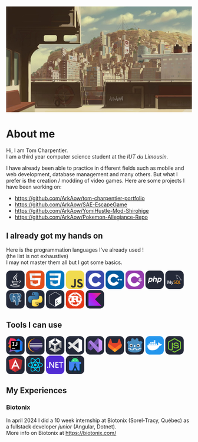 ![Background Image from Lastman](https://github.com/ArkAow/ArkAow/blob/main/ImgLastmanProfileBanner.jpg?raw=true)

# About me
Hi, I am Tom Charpentier.  
I am a third year computer science student at the _IUT du Limousin_.  

I have already been able to practice in different fields such as mobile and web development, database management and many others.
But what I prefer is the creation / modding of video games. Here are some projects I have been working on:

- https://github.com/ArkAow/tom-charpentier-portfolio
- https://github.com/ArkAow/SAE-EscapeGame
- https://github.com/ArkAow/YomiHustle-Mod-Shirohige
- https://github.com/ArkAow/Pokemon-Allegiance-Repo

## I already got my hands on
Here is the programmation languages I've already used !  
(the list is not exhaustive)  
I may not master them all but I got some basics.  

<img src="https://github.com/tandpfun/skill-icons/blob/main/icons/Java-Dark.svg" width="50"> <img src="https://github.com/tandpfun/skill-icons/blob/main/icons/HTML.svg" width="50"> <img src="https://github.com/tandpfun/skill-icons/blob/main/icons/CSS.svg" width="50"> <img src="https://github.com/tandpfun/skill-icons/blob/main/icons/JavaScript.svg" width="50"> <img src="https://github.com/tandpfun/skill-icons/blob/main/icons/C.svg" width="50"> <img src="https://github.com/tandpfun/skill-icons/blob/main/icons/CPP.svg" width="50"> <img src="https://github.com/tandpfun/skill-icons/blob/main/icons/CS.svg" width="50"> <img src="https://github.com/tandpfun/skill-icons/blob/main/icons/PHP-Dark.svg" width="50"> <img src="https://github.com/tandpfun/skill-icons/blob/main/icons/MySQL-Dark.svg" width="50"> <img src="https://github.com/tandpfun/skill-icons/blob/main/icons/PostgreSQL-Dark.svg" width="50"> <img src="https://github.com/tandpfun/skill-icons/blob/main/icons/Python-Dark.svg" width="50"> <img src="https://github.com/tandpfun/skill-icons/blob/main/icons/Bash-Dark.svg" width="50"> <img src="https://github.com/tandpfun/skill-icons/blob/main/icons/Rust.svg" width="50"> <img src="https://github.com/tandpfun/skill-icons/blob/main/icons/Kotlin-Dark.svg" width="50">

## Tools I can use
<img src="https://github.com/tandpfun/skill-icons/blob/main/icons/Idea-Dark.svg" width="50"> <img src="https://github.com/tandpfun/skill-icons/blob/main/icons/Eclipse-Dark.svg" width="50"> <img src="https://github.com/tandpfun/skill-icons/blob/main/icons/Unity-Dark.svg" width="50"> <img src="https://github.com/tandpfun/skill-icons/blob/main/icons/VSCode-Dark.svg" width="50"> <img src="https://github.com/tandpfun/skill-icons/blob/main/icons/VisualStudio-Dark.svg" width="50"> <img src="https://github.com/tandpfun/skill-icons/blob/main/icons/GitLab-Dark.svg" width="50"> <img src="https://github.com/tandpfun/skill-icons/blob/main/icons/Godot-Dark.svg" width="50"> <img src="https://github.com/tandpfun/skill-icons/blob/main/icons/Docker.svg" width="50">  <img src="https://github.com/tandpfun/skill-icons/blob/main/icons/NodeJS-Dark.svg" width="50"> <img src="https://github.com/tandpfun/skill-icons/blob/main/icons/Angular-Dark.svg" width="50"> <img src="https://github.com/tandpfun/skill-icons/blob/main/icons/React-Dark.svg" width="50"> <img src="https://github.com/tandpfun/skill-icons/blob/main/icons/DotNet.svg" width="50"> <img src="https://github.com/tandpfun/skill-icons/blob/main/icons/AndroidStudio-Dark.svg" width="50"> 

## My Experiences
### Biotonix
In april 2024 I did a 10 week internship at Biotonix (Sorel-Tracy, Québec) as a fullstack developer *junior* (Angular, Dotnet).  
More info on Biotonix at https://biotonix.com/
